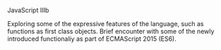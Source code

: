 JavaScript IIIb

Exploring some of the expressive features of the language, such as functions as first class objects. Brief encounter with some of the newly introduced functionaliy as part of ECMAScript 2015 (ES6).
